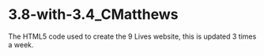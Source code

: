 # 3.8-with-3.4_CMatthews
The HTML5 code used to create the 9 Lives website, this is updated 3 times a week.
